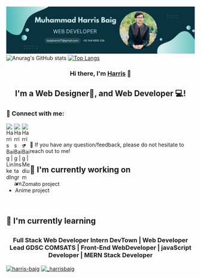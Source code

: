 ![banner](https://github.com/Harrisbaig7/Harrisbaig7/blob/main/banner.png)
![Anurag's GitHub stats](https://github-readme-stats.vercel.app/api?username=Harrisbaig7&show_icons=true&theme=radical)
[![Top Langs](https://github-readme-stats.vercel.app/api/top-langs/?username=Harrisbaig7)](https://github.com/anuraghazra/github-readme-stats)

<h3 align="center">
Hi there, I'm <a href="Harris" target="_blank" rel="noreferrer">Harris</a> 👋
</h3>
<h2 align="center">
I'm a Web Designer🎨, and  Web Developer 💻!
</h2>
<h3>
  🤝 Connect with me:
</h3>
<a href="https://www.linkedin.com/in/harris-baig-3a890a203/"><img align="left" src="https://raw.githubusercontent.com/yushi1007/yushi1007/main/images/linkedin.svg" alt="Harris Baig | LinkedIn" width="21px"/></a>
<a href="https://instagram.com/_harrisbaig"><img align="left" src="https://raw.githubusercontent.com/yushi1007/yushi1007/main/images/instagram.svg" alt="Harris Baig  | Instagram" width="21px"/></a>
<a href="https://medium.com/@baigharris77"><img align="left" src="https://raw.githubusercontent.com/yushi1007/yushi1007/main/images/medium.svg" alt="Harris Baig  | Medium" width="21px"/></a>
</br>
</br>
<ul>
<li>💬 If you have any question/feedback, please do not hesitate to reach out to me!</li>
</ul>
<h2 tabindex="-1">🔭 I'm currently working on</h2>
<ul>
<li>Zomato project</li>
<li>Anime project</li>
</ul>
</br>
<h2>
  🌱 I'm currently learning
<h2>

<h3 align="center">Full Stack Web Developer Intern DevTown | Web Developer Lead GDSC COMSATS | Front-End WebDeveloper | javaScript Developer | MERN Stack Developer</h3>
                                                                                               
<p align="left">
<a href="https://www.linkedin.com/in/harris-baig-3a890a203/" target="blank"><img align="center" src="https://raw.githubusercontent.com/rahuldkjain/github-profile-readme-generator/master/src/images/icons/Social/linked-in-alt.svg" alt="harris-baig" height="30" width="40" /></a>
<a href="https://instagram.com/muhammad.maarij" target="blank"><img align="center" src="https://raw.githubusercontent.com/rahuldkjain/github-profile-readme-generator/master/src/images/icons/Social/instagram.svg" alt="_harrisbaig" height="30" width="40" /></a>
</p>
<p>
  <a href="https://github-readme-stats.vercel.app/api/top-langs/?     username=Harrisbaig7&theme=dark&hide_border=false&include_all_commits=false&count_private=false&layout=compact"/></a>
 
</p>

<!--
**Harrisbaig7/Harrisbaig7** is a ✨ _special_ ✨ repository because its `README.md` (this file) appears on your GitHub profile.

Here are some ideas to get you started:
- 

- 🔭 I’m currently working on ...
- 🌱 I’m currently learning ...
- 👯 I’m looking to collaborate on ...
- 🤔 I’m looking for help with ...
- 💬 Ask me about ...
- 📫 How to reach me: ...
- 😄 Pronouns: ...
- ⚡ Fun fact: ...
-->
